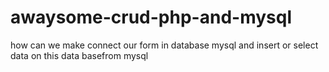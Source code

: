# awaysome-crud-php-and-mysql
how can we make connect our form in database mysql and insert or select data on this data basefrom mysql
